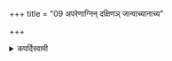 +++
title = "09 अपरेणाग्निन् दक्षिणञ् जान्वाच्यानाच्य"

+++

<details><summary>कपर्दिस्वामी</summary>


<details>

<details><summary>हरदत्तः</summary>


<details>

<details><summary>Müller</summary>

One pours out (juhoti) the Darvi-homas, sitting west of the Āhavanīya fire, and bending the right knee, or not bending it.
</details>

<details><summary>थिते</summary>

अपरेणाग्निं दक्षिणं जान्वाच्यानाच्य वासीनो दर्विहोमाञ्जुहोति ९
</details>
